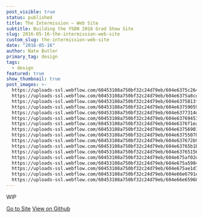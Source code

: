 ```yaml
---
post_visible: true
status: published
title: The Intermission – Web Site
subtitle: Building the YSDN 2016 Grad Show Site
slug: 2016-05-16-the-intermission-web-site
custom_slug: the-intermission-web-site
date: "2016-05-16"
author: Nate Butler
primary_tag: design
tags:
  - design
featured: true
show_thumbnail: true
post_images: >-
  https://uploads-ssl.webflow.com/60453108a750bf32c24d79eb/604e6375c2649a46edb2573c_Screen%20Shot%202021-03-14%20at%2012.20.52%20PM.png;
  https://uploads-ssl.webflow.com/60453108a750bf32c24d79eb/604e6375a8cd2b3924c875dc_Screen%20Shot%202021-03-14%20at%2012.21.21%20PM.png;
  https://uploads-ssl.webflow.com/60453108a750bf32c24d79eb/604e6375813f94411c60df53_Screen%20Shot%202021-03-14%20at%2012.21.34%20PM.png;
  https://uploads-ssl.webflow.com/60453108a750bf32c24d79eb/604e63759059755bc7ce6711_Screen%20Shot%202021-03-14%20at%2012.21.58%20PM.png;
  https://uploads-ssl.webflow.com/60453108a750bf32c24d79eb/604e6377314d35d777ebb03a_Screen%20Shot%202021-03-14%20at%2012.22.30%20PM.png;
  https://uploads-ssl.webflow.com/60453108a750bf32c24d79eb/604e637694532b3a95ad1457_Screen%20Shot%202021-03-14%20at%2012.23.06%20PM.png;
  https://uploads-ssl.webflow.com/60453108a750bf32c24d79eb/604e6376f1ea300ecd12361d_Screen%20Shot%202021-03-14%20at%2012.23.58%20PM.png;
  https://uploads-ssl.webflow.com/60453108a750bf32c24d79eb/604e6375690126f7cfd3f133_Screen%20Shot%202021-03-14%20at%2012.24.23%20PM.png;
  https://uploads-ssl.webflow.com/60453108a750bf32c24d79eb/604e637550708c61e048aec6_Screen%20Shot%202021-03-14%20at%2012.24.44%20PM.png;
  https://uploads-ssl.webflow.com/60453108a750bf32c24d79eb/604e637672b9abc2a25c48a7_Screen%20Shot%202021-03-14%20at%2012.25.16%20PM.png;
  https://uploads-ssl.webflow.com/60453108a750bf32c24d79eb/604e63765b1b30197be86498_Screen%20Shot%202021-03-14%20at%2012.25.45%20PM.png;
  https://uploads-ssl.webflow.com/60453108a750bf32c24d79eb/604e63765156d5ae185439c8_Screen%20Shot%202021-03-14%20at%2012.26.07%20PM.png;
  https://uploads-ssl.webflow.com/60453108a750bf32c24d79eb/604e675af02e1ebd0d37de43_Screen%20Shot%202021-03-14%20at%2012.41.57%20PM.png;
  https://uploads-ssl.webflow.com/60453108a750bf32c24d79eb/604e675a5984ff9bcfd77633_Screen%20Shot%202021-03-14%20at%2012.42.35%20PM.png;
  https://uploads-ssl.webflow.com/60453108a750bf32c24d79eb/604e675ae1d75337740f63c1_Screen%20Shot%202021-03-14%20at%2012.43.08%20PM.png;
  https://uploads-ssl.webflow.com/60453108a750bf32c24d79eb/604e66e6791e7d5f01ca1a50_Screen%20Shot%202021-03-14%20at%2012.28.11%20PM.png;
  https://uploads-ssl.webflow.com/60453108a750bf32c24d79eb/604e66e659681ea0dd3978e4_Screen%20Shot%202021-03-14%20at%2012.29.20%20PM.png
---
```


<p>WIP</p>

[Go to Site](http://ysdn-2016.github.io/) [View on Github](https://github.com/ysdn-2016/ysdn-2016.github.io)
